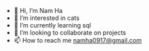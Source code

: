 - 👋 Hi, I’m Nam Ha   
- 👀 I’m interested in cats
- 🌱 I’m currently learning sql
- 💞️ I’m looking to collaborate on projects
- 📫 How to reach me namha0917@gmail.com

<!---
namha0917/namha0917 is a ✨ special ✨ repository because its `README.md` (this file) appears on your GitHub profile.
You can click the Preview link to take a look at your changes.
--->
